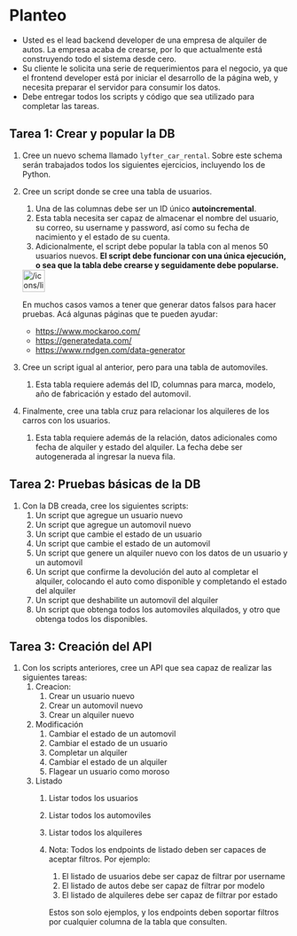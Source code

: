 # Planteo

- Usted es el lead backend developer de una empresa de alquiler de autos. La empresa acaba de crearse, por lo que actualmente está construyendo todo el sistema desde cero.
- Su cliente le solicita una serie de requerimientos para el negocio, ya que el frontend developer está por iniciar el desarrollo de la página web, y necesita preparar el servidor para consumir los datos.
- Debe entregar todos los scripts y código que sea utilizado para completar las tareas.

## Tarea 1: Crear y popular la DB

1. Cree un nuevo schema llamado `lyfter_car_rental`. Sobre este schema serán trabajados todos los siguientes ejercicios, incluyendo los de Python.
2. Cree un script donde se cree una tabla de usuarios.
    1. Una de las columnas debe ser un ID único **autoincremental**.
    2. Esta tabla necesita ser capaz de almacenar el nombre del usuario, su correo, su username y password, así como su fecha de nacimiento y el estado de su cuenta.
    3. Adicionalmente, el script debe popular la tabla con al menos 50 usuarios nuevos. **El script debe funcionar con una única ejecución, o sea que la tabla debe crearse y seguidamente debe popularse.**
    
    <aside>
    <img src="/icons/light-bulb_yellow.svg" alt="/icons/light-bulb_yellow.svg" width="40px" />
    
    En muchos casos vamos a tener que generar datos falsos para hacer pruebas. Acá algunas páginas que te pueden ayudar:
    
    - https://www.mockaroo.com/
    - https://generatedata.com/
    - https://www.rndgen.com/data-generator
    </aside>
    
3. Cree un script igual al anterior, pero para una tabla de automoviles.
    1. Esta tabla requiere además del ID, columnas para marca, modelo, año de fabricación y estado del automovil.
4. Finalmente, cree una tabla cruz para relacionar los alquileres de los carros con los usuarios.
    1. Esta tabla requiere además de la relación, datos adicionales como fecha de alquiler y estado del alquiler. La fecha debe ser autogenerada al ingresar la nueva fila.

## Tarea 2: Pruebas básicas de la DB

1. Con la DB creada, cree los siguientes scripts:
    1. Un script que agregue un usuario nuevo
    2. Un script que agregue un automovil nuevo
    3. Un script que cambie el estado de un usuario
    4. Un script que cambie el estado de un automovil
    5. Un script que genere un alquiler nuevo con los datos de un usuario y un automovil
    6. Un script que confirme la devolución del auto al completar el alquiler, colocando el auto como disponible y completando el estado del alquiler
    7. Un script que deshabilite un automovil del alquiler
    8. Un script que obtenga todos los automoviles alquilados, y otro que obtenga todos los disponibles.

## Tarea 3: Creación del API

1. Con los scripts anteriores, cree un API que sea capaz de realizar las siguientes tareas:
    1. Creacion:
        1. Crear un usuario nuevo
        2. Crear un automovil nuevo
        3. Crear un alquiler nuevo
    2. Modificación
        1. Cambiar el estado de un automovil
        2. Cambiar el estado de un usuario
        3. Completar un alquiler
        4. Cambiar el estado de un alquiler
        5. Flagear un usuario como moroso
    3. Listado
        1. Listar todos los usuarios
        2. Listar todos los automoviles
        3. Listar todos los alquileres
        4. Nota: Todos los endpoints de listado deben ser capaces de aceptar filtros. Por ejemplo:
            1. El listado de usuarios debe ser capaz de filtrar por username
            2. El listado de autos debe ser capaz de filtrar por modelo
            3. El listado de alquileres debe ser capaz de filtrar por estado
            
            Estos son solo ejemplos, y los endpoints deben soportar filtros por cualquier columna de la tabla que consulten.